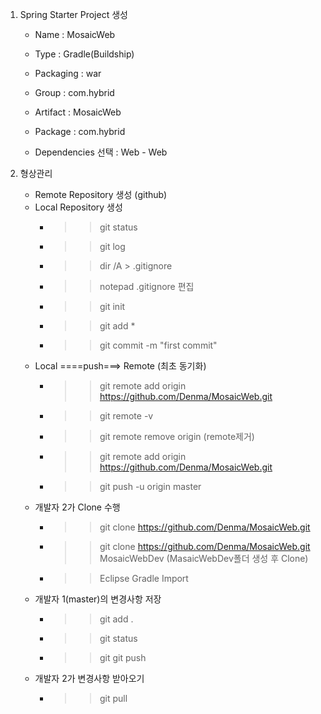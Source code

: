 
1. Spring Starter Project 생성

	- Name : MosaicWeb
	- Type : Gradle(Buildship)
	- Packaging : war
	- Group : com.hybrid
	- Artifact : MosaicWeb
	- Package : com.hybrid
	
	- Dependencies 선택 : Web - Web
2. 형상관리

	- Remote Repository 생성 (github)
	- Local Repository 생성
		- >> git status
		- >> git log
		- >> dir /A > .gitignore
		- >> notepad .gitignore 편집
		- >> git init
		- >> git add *
		- >> git commit -m "first commit" 
	- Local ====push===> Remote (최초 동기화)
		- >> git remote add origin https://github.com/Denma/MosaicWeb.git
		- >> git remote -v
		- >> git remote remove origin (remote제거)
		- >> git remote add origin https://github.com/Denma/MosaicWeb.git
		- >> git push -u origin master
	- 개발자 2가 Clone 수행
		- >> git clone https://github.com/Denma/MosaicWeb.git
		- >> git clone https://github.com/Denma/MosaicWeb.git MosaicWebDev (MasaicWebDev폴더 생성 후 Clone)
		- >> Eclipse Gradle Import		
	- 개발자 1(master)의 변경사항 저장
		- >> git add .
		- >> git status
		- >> git git push
	- 개발자 2가 변경사항 받아오기
		- >> git pull
		
	